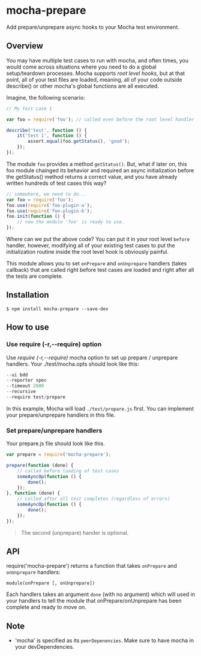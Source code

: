# mocha-prepare

Add prepare/unprepare async hooks to your Mocha test environment.

## Overview
You may have multiple test cases to run with mocha, and often times, you would
come across situations where you need to do a global setup/teardown processes.
Mocha supports *root level hooks*, but at that point, all of your test files are
loaded, meaning, all of your code outside describe() or other mocha's global
functions are all executed.

Imagine, the following scenario:

```js
// My test case 1

var foo = require('foo'); // called even before the root level handler `before`

describe('test', function () {
    it('test 1', function () {
        assert.equal(foo.getStatus(), 'good');
    });
});

```

The module `foo` provides a method `getStatus()`. But, what if later on, this
foo module chainged its behavior and required an async initialization before
the getStatus() method returns a correct value, and you have already
written hundreds of test cases this way?

```js
// somewhere, we need to do...
var foo = require('foo');
foo.use(require('foo-plugin-a');
foo.use(require('foo-plugin-b');
foo.init(function () {
    // now the module 'foo' is ready to use.
});

```
Where can we put the above code? You can put it in your root level `before`
handler, however, modifying all of your existing test cases  to put the
initialization routine inside the root level hook is obviously painful.

This module allows you to set `onPrepare` and `onUnprepare` handlers (takes
callback) that are called right before test cases are loaded and right after
all the tests are complete.

## Installation
```
$ npm install mocha-prepare --save-dev
```

## How to use

### Use require (-r,--require) option
Use *require (-r,--require)* mocha option to set up prepare / unprepare handlers.
Your ./test/mocha.opts should look like this:

```js
--ui bdd
--reporter spec
--timeout 2000
--recursive
--require test/prepare
```

In this example, Mocha will load `./test/propare.js` first. You can implement your
prepare/unprepare handlers in this file.

### Set prepare/unprepare handlers
Your prepare.js file should look like this.

```js
var prepare = require('mocha-prepare');

prepare(function (done) {
    // called before loading of test cases
    someAyncOp(function () {
        done();
    });
}, function (done) {
    // called after all test completes (regardless of errors)
    someAyncOp(function () {
        done();
    });
});
```
> The second (unprepare) hander is optional.

## API

require('mocha-prepare') returns a function that takes `onPrepare` and
`onUnprepare` handlers:

```
module(onPrepare [, onUnprepare])
```
Each handlers takes an argument `done` (with no argument) which will
used in your handlers to tell the module that onPrepare/onUnprepare
has been complete and ready to move on.

## Note
* 'mocha' is specified as its `peerDepenencies`. Make sure to have mocha in your devDependencies.

